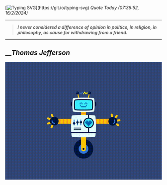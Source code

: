[![Typing SVG](https://readme-typing-svg.herokuapp.com?font=Press+Start+2P&color=C2F784&size=35&width=900&height=100&lines=Hello+World%2C+I'm+Hung+!)](https://git.io/typing-svg) 
_Quote Today (07:36:52, 16/2/2024)_
___
>**_I never considered a difference of opinion in politics, in religion, in philosophy, as cause for withdrawing from a friend._**
___

## __**_Thomas Jefferson_**

![RobotDance](src/assets/images/robot-dancing-dribble.gif?style=center)
